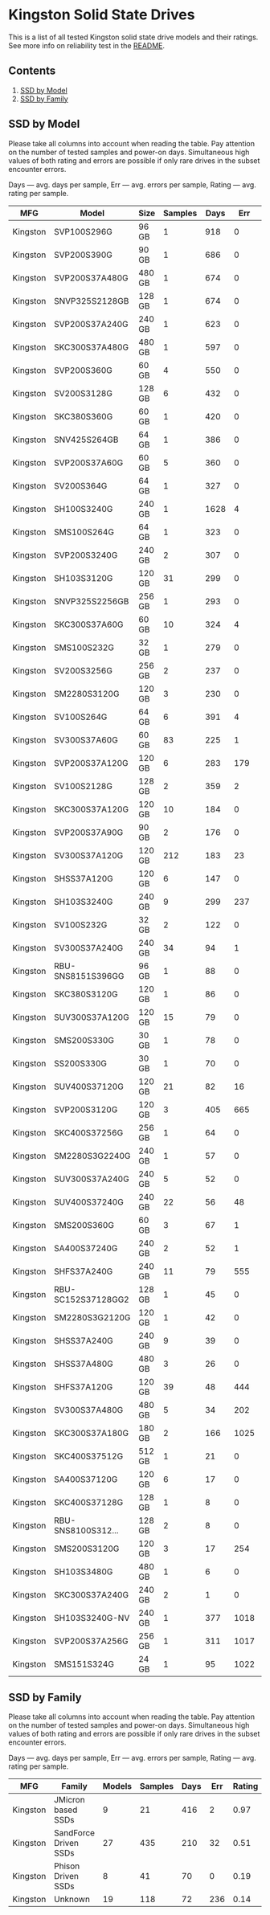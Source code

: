 Kingston Solid State Drives
===========================

This is a list of all tested Kingston solid state drive models and their ratings. See
more info on reliability test in the [README](https://github.com/linuxhw/SMART).

Contents
--------

1. [ SSD by Model  ](#ssd-by-model)
2. [ SSD by Family ](#ssd-by-family)

SSD by Model
------------

Please take all columns into account when reading the table. Pay attention on the
number of tested samples and power-on days. Simultaneous high values of both rating
and errors are possible if only rare drives in the subset encounter errors.

Days   — avg. days per sample,
Err    — avg. errors per sample,
Rating — avg. rating per sample.

| MFG       | Model              | Size   | Samples | Days  | Err   | Rating |
|-----------|--------------------|--------|---------|-------|-------|--------|
| Kingston  | SVP100S296G        | 96 GB  | 1       | 918   | 0     | 2.52   |
| Kingston  | SVP200S390G        | 90 GB  | 1       | 686   | 0     | 1.88   |
| Kingston  | SVP200S37A480G     | 480 GB | 1       | 674   | 0     | 1.85   |
| Kingston  | SNVP325S2128GB     | 128 GB | 1       | 674   | 0     | 1.85   |
| Kingston  | SVP200S37A240G     | 240 GB | 1       | 623   | 0     | 1.71   |
| Kingston  | SKC300S37A480G     | 480 GB | 1       | 597   | 0     | 1.64   |
| Kingston  | SVP200S360G        | 60 GB  | 4       | 550   | 0     | 1.51   |
| Kingston  | SV200S3128G        | 128 GB | 6       | 432   | 0     | 1.19   |
| Kingston  | SKC380S360G        | 60 GB  | 1       | 420   | 0     | 1.15   |
| Kingston  | SNV425S264GB       | 64 GB  | 1       | 386   | 0     | 1.06   |
| Kingston  | SVP200S37A60G      | 60 GB  | 5       | 360   | 0     | 0.99   |
| Kingston  | SV200S364G         | 64 GB  | 1       | 327   | 0     | 0.90   |
| Kingston  | SH100S3240G        | 240 GB | 1       | 1628  | 4     | 0.89   |
| Kingston  | SMS100S264G        | 64 GB  | 1       | 323   | 0     | 0.89   |
| Kingston  | SVP200S3240G       | 240 GB | 2       | 307   | 0     | 0.84   |
| Kingston  | SH103S3120G        | 120 GB | 31      | 299   | 0     | 0.82   |
| Kingston  | SNVP325S2256GB     | 256 GB | 1       | 293   | 0     | 0.80   |
| Kingston  | SKC300S37A60G      | 60 GB  | 10      | 324   | 4     | 0.80   |
| Kingston  | SMS100S232G        | 32 GB  | 1       | 279   | 0     | 0.76   |
| Kingston  | SV200S3256G        | 256 GB | 2       | 237   | 0     | 0.65   |
| Kingston  | SM2280S3120G       | 120 GB | 3       | 230   | 0     | 0.63   |
| Kingston  | SV100S264G         | 64 GB  | 6       | 391   | 4     | 0.63   |
| Kingston  | SV300S37A60G       | 60 GB  | 83      | 225   | 1     | 0.61   |
| Kingston  | SVP200S37A120G     | 120 GB | 6       | 283   | 179   | 0.58   |
| Kingston  | SV100S2128G        | 128 GB | 2       | 359   | 2     | 0.52   |
| Kingston  | SKC300S37A120G     | 120 GB | 10      | 184   | 0     | 0.51   |
| Kingston  | SVP200S37A90G      | 90 GB  | 2       | 176   | 0     | 0.48   |
| Kingston  | SV300S37A120G      | 120 GB | 212     | 183   | 23    | 0.45   |
| Kingston  | SHSS37A120G        | 120 GB | 6       | 147   | 0     | 0.40   |
| Kingston  | SH103S3240G        | 240 GB | 9       | 299   | 237   | 0.35   |
| Kingston  | SV100S232G         | 32 GB  | 2       | 122   | 0     | 0.33   |
| Kingston  | SV300S37A240G      | 240 GB | 34      | 94    | 1     | 0.26   |
| Kingston  | RBU-SNS8151S396GG  | 96 GB  | 1       | 88    | 0     | 0.24   |
| Kingston  | SKC380S3120G       | 120 GB | 1       | 86    | 0     | 0.24   |
| Kingston  | SUV300S37A120G     | 120 GB | 15      | 79    | 0     | 0.22   |
| Kingston  | SMS200S330G        | 30 GB  | 1       | 78    | 0     | 0.22   |
| Kingston  | SS200S330G         | 30 GB  | 1       | 70    | 0     | 0.19   |
| Kingston  | SUV400S37120G      | 120 GB | 21      | 82    | 16    | 0.18   |
| Kingston  | SVP200S3120G       | 120 GB | 3       | 405   | 665   | 0.18   |
| Kingston  | SKC400S37256G      | 256 GB | 1       | 64    | 0     | 0.18   |
| Kingston  | SM2280S3G2240G     | 240 GB | 1       | 57    | 0     | 0.16   |
| Kingston  | SUV300S37A240G     | 240 GB | 5       | 52    | 0     | 0.14   |
| Kingston  | SUV400S37240G      | 240 GB | 22      | 56    | 48    | 0.14   |
| Kingston  | SMS200S360G        | 60 GB  | 3       | 67    | 1     | 0.14   |
| Kingston  | SA400S37240G       | 240 GB | 2       | 52    | 1     | 0.14   |
| Kingston  | SHFS37A240G        | 240 GB | 11      | 79    | 555   | 0.14   |
| Kingston  | RBU-SC152S37128GG2 | 128 GB | 1       | 45    | 0     | 0.12   |
| Kingston  | SM2280S3G2120G     | 120 GB | 1       | 42    | 0     | 0.12   |
| Kingston  | SHSS37A240G        | 240 GB | 9       | 39    | 0     | 0.11   |
| Kingston  | SHSS37A480G        | 480 GB | 3       | 26    | 0     | 0.07   |
| Kingston  | SHFS37A120G        | 120 GB | 39      | 48    | 444   | 0.07   |
| Kingston  | SV300S37A480G      | 480 GB | 5       | 34    | 202   | 0.06   |
| Kingston  | SKC300S37A180G     | 180 GB | 2       | 166   | 1025  | 0.06   |
| Kingston  | SKC400S37512G      | 512 GB | 1       | 21    | 0     | 0.06   |
| Kingston  | SA400S37120G       | 120 GB | 6       | 17    | 0     | 0.05   |
| Kingston  | SKC400S37128G      | 128 GB | 1       | 8     | 0     | 0.02   |
| Kingston  | RBU-SNS8100S312... | 128 GB | 2       | 8     | 0     | 0.02   |
| Kingston  | SMS200S3120G       | 120 GB | 3       | 17    | 254   | 0.02   |
| Kingston  | SH103S3480G        | 480 GB | 1       | 6     | 0     | 0.02   |
| Kingston  | SKC300S37A240G     | 240 GB | 2       | 1     | 0     | 0.01   |
| Kingston  | SH103S3240G-NV     | 240 GB | 1       | 377   | 1018  | 0.00   |
| Kingston  | SVP200S37A256G     | 256 GB | 1       | 311   | 1017  | 0.00   |
| Kingston  | SMS151S324G        | 24 GB  | 1       | 95    | 1022  | 0.00   |

SSD by Family
-------------

Please take all columns into account when reading the table. Pay attention on the
number of tested samples and power-on days. Simultaneous high values of both rating
and errors are possible if only rare drives in the subset encounter errors.

Days   — avg. days per sample,
Err    — avg. errors per sample,
Rating — avg. rating per sample.

| MFG       | Family                 | Models | Samples | Days  | Err   | Rating |
|-----------|------------------------|--------|---------|-------|-------|--------|
| Kingston  | JMicron based SSDs     | 9      | 21      | 416   | 2     | 0.97   |
| Kingston  | SandForce Driven SSDs  | 27     | 435     | 210   | 32    | 0.51   |
| Kingston  | Phison Driven SSDs     | 8      | 41      | 70    | 0     | 0.19   |
| Kingston  | Unknown                | 19     | 118     | 72    | 236   | 0.14   |
